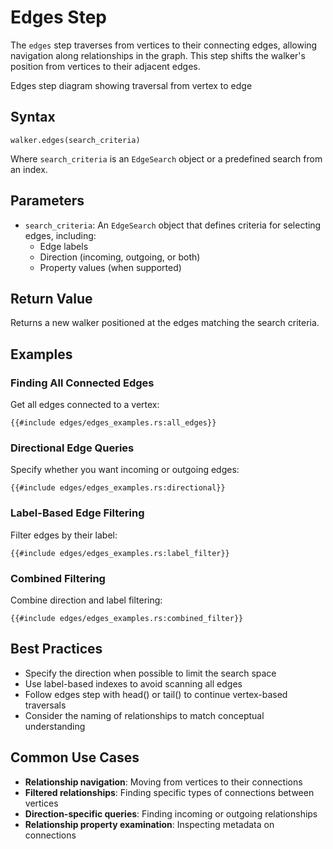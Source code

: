 # Edges Step

The `edges` step traverses from vertices to their connecting edges, allowing navigation along relationships in the
graph. This step shifts the walker's position from vertices to their adjacent edges.

<object type="image/svg+xml" data="edges/image.svg" width="650" height="300">
Edges step diagram showing traversal from vertex to edge
</object>

## Syntax

```rust,noplayground
walker.edges(search_criteria)
```

Where `search_criteria` is an `EdgeSearch` object or a predefined search from an index.

## Parameters

- `search_criteria`: An `EdgeSearch` object that defines criteria for selecting edges, including:
    - Edge labels
    - Direction (incoming, outgoing, or both)
    - Property values (when supported)

## Return Value

Returns a new walker positioned at the edges matching the search criteria.

## Examples

### Finding All Connected Edges

Get all edges connected to a vertex:

```rust,noplayground
{{#include edges/edges_examples.rs:all_edges}}
```

### Directional Edge Queries

Specify whether you want incoming or outgoing edges:

```rust,noplayground
{{#include edges/edges_examples.rs:directional}}
```

### Label-Based Edge Filtering

Filter edges by their label:

```rust,noplayground
{{#include edges/edges_examples.rs:label_filter}}
```

### Combined Filtering

Combine direction and label filtering:

```rust,noplayground
{{#include edges/edges_examples.rs:combined_filter}}
```

## Best Practices

- Specify the direction when possible to limit the search space
- Use label-based indexes to avoid scanning all edges
- Follow edges step with head() or tail() to continue vertex-based traversals
- Consider the naming of relationships to match conceptual understanding

## Common Use Cases

- **Relationship navigation**: Moving from vertices to their connections
- **Filtered relationships**: Finding specific types of connections between vertices
- **Direction-specific queries**: Finding incoming or outgoing relationships
- **Relationship property examination**: Inspecting metadata on connections
